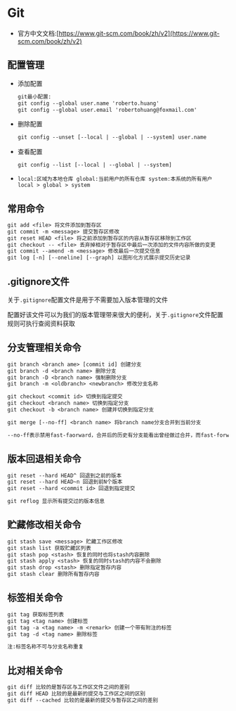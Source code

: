 # Git

- 官方中文文档:[https://www.git-scm.com/book/zh/v2](https://www.git-scm.com/book/zh/v2)

## 配置管理

- 添加配置

  ```reStructuredText
  git最小配置:
  git config --global user.name 'roberto.huang'
  git config --global user.email 'robertohuang@foxmail.com'
  ```

- 删除配置

  ```reStructuredText
  git config --unset [--local | --global | --system] user.name
  ```

- 查看配置

  ```reStructuredText
  git config --list [--local | --global | --system]
  ```

- `local:区域为本地仓库 global:当前用户的所有仓库 system:本系统的所有用户 local > global > system`

## 常用命令

```reStructuredText
git add <file> 将文件添加到暂存区
git commit -m <message> 提交暂存区修改
git reset HEAD <file> 将之前添加到暂存区的内容从暂存区移除到工作区
git checkout -- <file> 丢弃掉相对于暂存区中最后一次添加的文件内容所做的变更
git commit --amend -m <message> 修改最后一次提交信息
git log [-n] [--oneline] [--graph] 以图形化方式展示提交历史记录
```

## .gitignore文件

关于`.gitignore`配置文件是用于不需要加入版本管理的文件

配置好该文件可以为我们的版本管理带来很大的便利，关于`.gitignore`文件配置规则可执行查阅资料获取

## 分支管理相关命令

```reStructuredText
git branch <branch ame> [commit id] 创建分支
git branch -d <branch name> 删除分支
git branch -D <branch name> 强制删除分支
git branch -m <oldbranch> <newbranch> 修改分支名称

git checkout <commit id> 切换到指定提交
git checkout <branch name> 切换到指定分支
git checkout -b <branch name> 创建并切换到指定分支

git merge [--no-ff] <branch name> 将branch name分支合并到当前分支 

--no-ff表示禁用fast-faorward，合并后的历史有分支能看出曾经做过合并，而fast-forward看不出曾经做过合并
```

## 版本回退相关命令

```reStructuredText
git reset --hard HEAD^ 回退到之前的版本
git reset --hard HEAD~n 回退到前N个版本
git reset --hard <commit id> 回退到指定提交

git reflog 显示所有提交过的版本信息
```

## 贮藏修改相关命令

```reStructuredText
git stash save <message> 贮藏工作区修改
git stash list 获取贮藏区列表
git stash pop <stash> 恢复的同时也将stash内容删除
git stash apply <stash> 恢复的同时stash的内容不会删除
git stash drop <stash> 删除指定暂存内容
git stash clear 删除所有暂存内容
```

## 标签相关命令

```reStructuredText
git tag 获取标签列表
git tag <tag name> 创建标签
git tag -a <tag name> -m <remark> 创建一个带有附注的标签
git tag -d <tag name> 删除标签

注:标签名称不可与分支名称重复
```

## 比对相关命令

```reStructuredText
git diff 比较的是暂存区与工作区文件之间的差别
git diff HEAD 比较的是最新的提交与工作区之间的区别
git diff --cached 比较的是最新的提交与暂存区之间的差别
```

